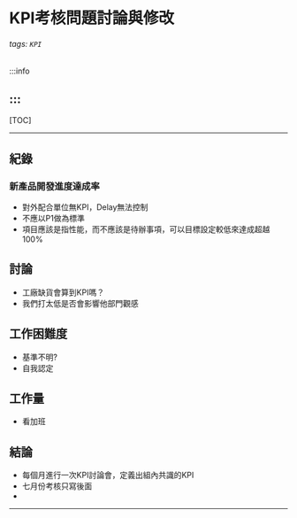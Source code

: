 
KPI考核問題討論與修改
===
###### tags: `KPI`

:::info

:::
---

[TOC]

---


## 紀錄

### 新產品開發進度達成率
* 對外配合單位無KPI，Delay無法控制
* 不應以P1做為標準
* 項目應該是指性能，而不應該是待辦事項，可以目標設定較低來達成超越100%


## 討論
* 工廠缺貨會算到KPI嗎？
* 我們打太低是否會影響他部門觀感

## 工作困難度
* 基準不明?
* 自我認定

## 工作量
* 看加班

## 結論

* 每個月進行一次KPI討論會，定義出組內共識的KPI
* 七月份考核只寫後面
* 

---


